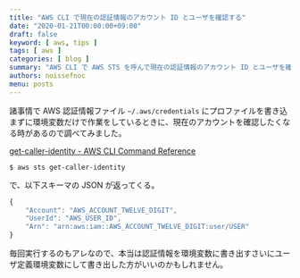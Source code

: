 ```yaml
---
title: "AWS CLI で現在の認証情報のアカウント ID とユーザを確認する"
date: "2020-01-21T00:00:00+09:00"
draft: false
keyword: [ aws, tips ]
tags: [ aws ]
categories: [ blog ]
summary: "AWS CLI で AWS STS を呼んで現在の認証情報のアカウント ID とユーザを確認"
authors: noissefnoc
menu: posts
---
```


諸事情で AWS 認証情報ファイル `~/.aws/credentials` にプロファイルを書き込まずに環境変数だけで作業をしているときに、現在のアカウントを確認したくなる時があるので調べてみました。

[get-caller-identity - AWS CLI Command Reference](https://docs.aws.amazon.com/cli/latest/reference/sts/get-caller-identity.html)

``` console
$ aws sts get-caller-identity
```

で、以下スキーマの JSON が返ってくる。

``` javascript
{
    "Account": "AWS_ACCOUNT_TWELVE_DIGIT",
    "UserId": "AWS_USER_ID",
    "Arn": "arn:aws:iam::AWS_ACCOUNT_TWELVE_DIGIT:user/USER"
}
```

毎回実行するのもアレなので、本当は認証情報を環境変数に書き出すさいにユーザ定義環境変数にして書き出した方がいいのかもしれません。
